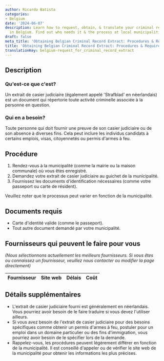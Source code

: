 ```yaml
---
author: Ricardo Batista
categories:
- Belgium
date: '2024-06-07'
description: Learn how to request, obtain, & translate your criminal record extract
  in Belgium. Find out who needs it & the process at local municipalities.
draft: false
meta_title: 'Obtaining Belgian Criminal Record Extract: Procedures & Requirements'
title: 'Obtaining Belgian Criminal Record Extract: Procedures & Requirements'
translationKey: belgium-request_for_criminal_record_extract
---
```


## Description
### Qu'est-ce que c'est?
Un extrait de casier judiciaire (également appelé 'Strafblad' en néerlandais) est un document qui répertorie toute activité criminelle associée à la personne en question.

### Qui en a besoin?
Toute personne qui doit fournir une preuve de son casier judiciaire ou de son absence à diverses fins. Cela peut inclure les individus candidats à certains emplois, visas, citoyennetés ou permis d'armes à feu.

## Procédure

1. Rendez-vous à la municipalité (comme la mairie ou la maison communale) où vous êtes enregistré.
2. Demandez votre extrait de casier judiciaire au guichet de la municipalité.
3. Fournissez les documents d'identification nécessaires (comme votre passeport ou carte de résident).

Veuillez noter que le processus peut varier en fonction de la municipalité.

## Documents requis

- Carte d'identité valide (comme le passeport).
- Tout autre document demandé par votre municipalité.

## Fournisseurs qui peuvent le faire pour vous

_(Nous sélectionnons actuellement les meilleurs fournisseurs. Si vous êtes ou connaissez un fournisseur, veuillez nous contacter ou modifier la page directement)_

| Fournisseur     |     Site web    |     Délais       |       Coût       |
| --------------- | --------------- |  :-------------: | :-------------: |

## Détails supplémentaires

- L'extrait de casier judiciaire fourni est généralement en néerlandais. Vous pourriez avoir besoin de le faire traduire si vous devez l'utiliser ailleurs.
- Si vous avez besoin de l'extrait de casier judiciaire pour des besoins spécifiques comme obtenir un permis d'armes à feu, postuler pour un emploi dans un domaine particulier ou des fins d'immigration, vous pourriez avoir besoin de le spécifier lors de la demande.
- Rappelez-vous, les procédures peuvent légèrement différer en fonction de la municipalité. Il est conseillé d'appeler ou de vérifier le site web de la municipalité pour obtenir les informations les plus précises.